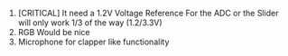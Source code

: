 1. [CRITICAL] It need a 1.2V Voltage Reference For the ADC or the Slider will only work 1/3 of the way (1.2/3.3V)
2. RGB Would be nice
3. Microphone for clapper like functionality
